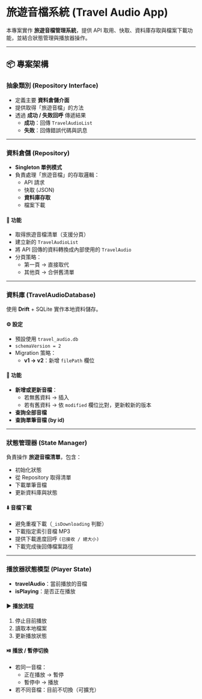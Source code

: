 # 旅遊音檔系統 (Travel Audio App)

本專案實作 **旅遊音檔管理系統**，提供 API 取用、快取、資料庫存取與檔案下載功能，並結合狀態管理與播放器操作。

---

## 📦 專案架構

### 抽象類別 (Repository Interface)

- 定義主要 **資料倉儲介面**
- 提供取得「旅遊音檔」的方法
- 透過 **成功 / 失敗回呼** 傳遞結果
    - **成功**：回傳 `TravelAudioList`
    - **失敗**：回傳錯誤代碼與訊息

---

### 資料倉儲 (Repository)

- **Singleton 單例模式**
- 負責處理「旅遊音檔」的存取邏輯：
    - API 請求
    - 快取 (JSON)
    - **資料庫存取**
    - 檔案下載

#### 📑 功能

- 取得旅遊音檔清單（支援分頁）
- 建立新的 `TravelAudioList`
- 將 API 回傳的資料轉換成內部使用的 `TravelAudio`
- 分頁策略：
    - 第一頁 → 直接取代
    - 其他頁 → 合併舊清單

---

### 資料庫 (TravelAudioDatabase)

使用 **Drift** + SQLite 實作本地資料儲存。

#### ⚙️ 設定

- 預設使用 `travel_audio.db`
- `schemaVersion = 2`
- Migration 策略：
    - **v1 → v2**：新增 `filePath` 欄位

#### 📑 功能

- **新增或更新音檔**：
    - 若無舊資料 → 插入
    - 若有舊資料 → 依 `modified` 欄位比對，更新較新的版本
- **查詢全部音檔**
- **查詢單筆音檔 (by id)**

---

### 狀態管理器 (State Manager)

負責操作 **旅遊音檔清單**，包含：

- 初始化狀態
- 從 Repository 取得清單
- 下載單筆音檔
- 更新資料庫與狀態

#### ⬇️ 音檔下載

- 避免重複下載（`_isDownloading` 判斷）
- 下載指定索引音檔 MP3
- 提供下載進度回呼 `(已接收 / 總大小)`
- 下載完成後回傳檔案路徑

---

### 播放器狀態模型 (Player State)

- **travelAudio**：當前播放的音檔
- **isPlaying**：是否正在播放

#### ▶️ 播放流程

1. 停止目前播放
2. 讀取本地檔案
3. 更新播放狀態

#### ⏯️ 播放 / 暫停切換

- 若同一音檔：
    - 正在播放 → 暫停
    - 暫停中 → 播放
- 若不同音檔：目前不切換（可擴充）


